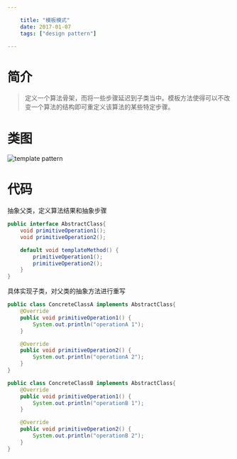 ```yaml
---

    title: "模板模式"
    date: 2017-01-07
    tags: ["design pattern"]

---
```


# 简介
> 定义一个算法骨架，而将一些步骤延迟到子类当中。模板方法使得可以不改变一个算法的结构即可重定义该算法的某些特定步骤。
# 类图
![template pattern](/300px-Template_Method_UML.svg.png)
# 代码
抽象父类，定义算法结果和抽象步骤
```java
public interface AbstractClass{
    void primitiveOperation1();
    void primitiveOperation2();

    default void templateMethod() {
        primitiveOperation1();
        primitiveOperation2();
    }
}
```

具体实现子类，对父类的抽象方法进行重写
```java
public class ConcreteClassA implements AbstractClass{
    @Override
    public void primitiveOperation1() {
        System.out.println("operationA 1");
    }

    @Override
    public void primitiveOperation2() {
        System.out.println("operationA 2");
    }
}

public class ConcreteClassB implements AbstractClass{
    @Override
    public void primitiveOperation1() {
        System.out.println("operationB 1");
    }

    @Override
    public void primitiveOperation2() {
        System.out.println("operationB 2");
    }
}
```

